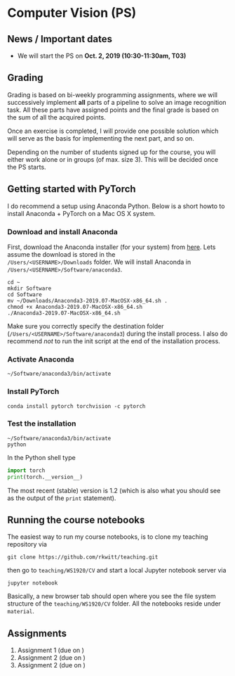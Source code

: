 # Computer Vision (PS)

## News / Important dates

- We will start the PS on **Oct. 2, 2019 (10:30-11:30am, T03)**

## Grading

Grading is based on bi-weekly programming assignments, where we will successively implement **all** parts of a pipeline to solve an image recognition task. All these parts have assigned points and the final grade is based on the sum of all the acquired points.

Once an exercise is completed, I will provide one possible solution which will serve as the basis for implementing the next part, and so on.

Depending on the
number of students signed up for the course, you will either work alone or
in groups (of max. size 3). This will be decided once the PS starts.

## Getting started with PyTorch

I do recommend a setup using Anaconda Python. Below is a short howto to install
Anaconda + PyTorch on a Mac OS X system.

### Download and install Anaconda

First, download the Anaconda installer (for your system) from [here](https://www.anaconda.com/distribution/). Lets assume the download is stored in the  
`/Users/<USERNAME>/Downloads` folder. We will install Anaconda in
`/Users/<USERNAME>/Software/anaconda3`.

```
cd ~
mkdir Software
cd Software
mv ~/Downloads/Anaconda3-2019.07-MacOSX-x86_64.sh .
chmod +x Anaconda3-2019.07-MacOSX-x86_64.sh
./Anaconda3-2019.07-MacOSX-x86_64.sh
```

Make sure you correctly specify the destination folder (`/Users/<USERNAME>/Software/anaconda3`) during the install process. I also do recommend *not* to run the
init script at the end of the installation process.

### Activate Anaconda

```
~/Software/anaconda3/bin/activate
```

### Install PyTorch

```
conda install pytorch torchvision -c pytorch
```

### Test the installation

```
~/Software/anaconda3/bin/activate
python
```

In the Python shell type

```python
import torch
print(torch.__version__)
```

The most recent (stable) version is 1.2 (which is also what you should see as
  the output of the `print` statement).

## Running the course notebooks

The easiest way to run my course notebooks, is to clone my teaching repository
via

```
git clone https://github.com/rkwitt/teaching.git
```

then go to `teaching/WS1920/CV` and start a local Jupyter notebook server via

```
jupyter notebook
```

Basically, a new browser tab should open where you see the file system
structure of the `teaching/WS1920/CV` folder. All the notebooks reside under
`material`.



## Assignments

1. Assignment 1 (due on )
2. Assignment 2 (due on )
3. Assignment 2 (due on )
